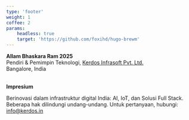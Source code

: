 ```yaml
---
type: 'footer'
weight: 1
coffee: 2
params:
    headless: true
    target: 'https://github.com/foxihd/hugo-brewm'
---
```


<strong class="section-title">Allam Bhaskara Ram <i class="icon copyleft"></i> 2025</strong><br>
Pendiri & Pemimpin Teknologi, <a href="https://kerdos.in" target="_blank">Kerdos Infrasoft Pvt. Ltd.</a><br>
Bangalore, India

<br>
<strong class="section-title">Impresium</strong>

Berinovasi dalam infrastruktur digital India: AI, IoT, dan Solusi Full Stack.<br>
Beberapa hak dilindungi undang-undang. Untuk pertanyaan, hubungi: <a href="mailto:info@kerdos.in">info@kerdos.in</a>